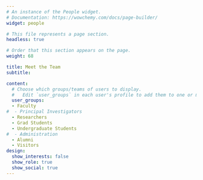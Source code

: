 ```yaml
---
# An instance of the People widget.
# Documentation: https://wowchemy.com/docs/page-builder/
widget: people

# This file represents a page section.
headless: true

# Order that this section appears on the page.
weight: 68

title: Meet the Team
subtitle:

content:
  # Choose which groups/teams of users to display.
  #   Edit `user_groups` in each user's profile to add them to one or more of these groups.
  user_groups:
  - Faculty
#  - Principal Investigators
  - Researchers
  - Grad Students
  - Undergraduate Students
#  - Administration
  - Alumni
  - Visitors
design:
  show_interests: false
  show_role: true
  show_social: true
---
```

